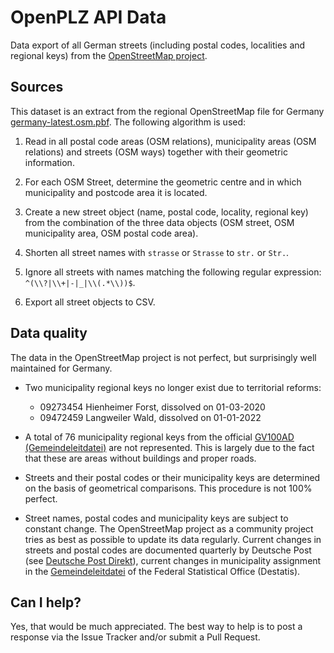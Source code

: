 # OpenPLZ API Data

Data export of all German streets (including postal codes, localities and regional keys) from the [OpenStreetMap project](https://www.openstreetmap.org/).

## Sources  

This dataset is an extract from the regional OpenStreetMap file for Germany [germany-latest.osm.pbf](https://download.geofabrik.de/europe/germany.html). The following algorithm is used:

1. Read in all postal code areas (OSM relations), municipality areas (OSM relations) and streets (OSM ways) together with their geometric information.

2. For each OSM Street, determine the geometric centre and in which municipality and postcode area it is located.

3. Create a new street object (name, postal code, locality, regional key) from the combination of the three data objects (OSM street, OSM municipality area, OSM postal code area).

4. Shorten all street names with `strasse` or `Strasse` to `str.` or `Str.`.

5. Ignore all streets with names matching the following regular expression: `^(\\?|\\+|-|_|\\(.*\\))$`.

6. Export all street objects to CSV.

## Data quality

The data in the OpenStreetMap project is not perfect, but surprisingly well maintained for Germany.  

+ Two municipality regional keys no longer exist due to territorial reforms: 
  + 09273454 Hienheimer Forst, dissolved on 01-03-2020
  + 09472459 Langweiler Wald, dissolved on 01-01-2022

+ A total of 76 municipality regional keys from the official [GV100AD (Gemeindeleitdatei)](https://www.destatis.de/EN/Themes/Countries-Regions/Regional-Statistics/OnlineListMunicipalities/_inhalt.html) are not represented. This is largely due to the fact that these are areas without buildings and proper roads.

+ Streets and their postal codes or their municipality keys are determined on the basis of geometrical comparisons. This procedure is not 100% perfect.

+ Street names, postal codes and municipality keys are subject to constant change. The OpenStreetMap project as a community project tries as best as possible to update its data regularly. Current changes in streets and postal codes are documented quarterly by Deutsche Post (see [Deutsche Post Direkt](https://www.deutschepost.de/de/d/deutsche-post-direkt/datafactory/download_postleitdaten.html)), current changes in municipality assignment in the [Gemeindeleitdatei](https://www.destatis.de/EN/Themes/Countries-Regions/Regional-Statistics/OnlineListMunicipalities/_inhalt.html) of the Federal Statistical Office (Destatis).

## Can I help?

Yes, that would be much appreciated. The best way to help is to post a response via the Issue Tracker and/or submit a Pull Request.

